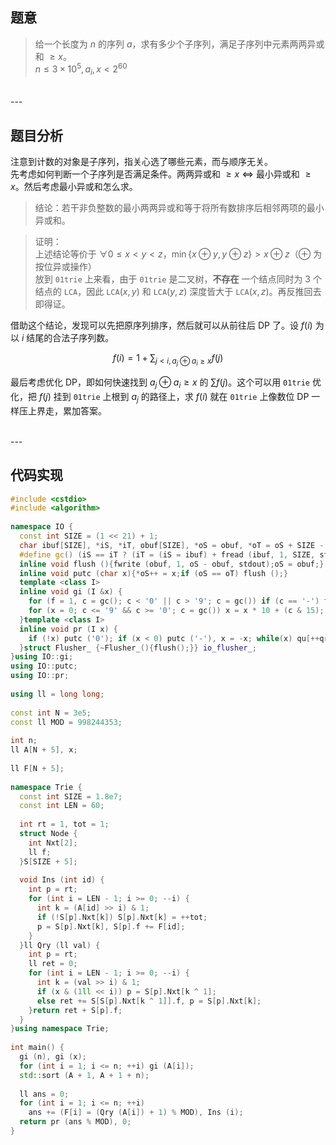 ## 题意

> 给一个长度为 $n$ 的序列 $a$，求有多少个子序列，满足子序列中元素两两异或和 $\geq x$。  
> $n \leq 3 \times 10^5, a_i, x < 2^{60}$

</br>
---

## 题目分析

注意到计数的对象是子序列，指关心选了哪些元素，而与顺序无关。  
先考虑如何判断一个子序列是否满足条件。两两异或和 $\geq x$ $\iff$ 最小异或和 $\geq x$。然后考虑最小异或和怎么求。

> 结论：若干非负整数的最小两两异或和等于将所有数排序后相邻两项的最小异或和。

> 证明：  
> 上述结论等价于 $\forall 0 \leq x < y < z$，$\min \{x \oplus y, y \oplus z \} > x \oplus z$（$\oplus$ 为按位异或操作）  
> 放到 $\texttt{01trie}$ 上来看，由于 $\texttt{01trie}$ 是二叉树，**不存在** 一个结点同时为 $3$ 个结点的 $\texttt{LCA}$，因此 $\texttt{LCA} (x, y)$ 和 $\texttt{LCA} (y, z)$ 深度皆大于 $\texttt{LCA} (x, z)$。再反推回去即得证。

借助这个结论，发现可以先把原序列排序，然后就可以从前往后 DP 了。设 $f (i)$ 为以 $i$ 结尾的合法子序列数。

$$
f(i) = 1 + \sum_{j < i, a_j \oplus a_i \geq x} f (j)
$$

最后考虑优化 DP，即如何快速找到 $a_j \oplus a_i \geq x$ 的 $\sum f(j)$。这个可以用 $\texttt{01trie}$ 优化，把 $f (j)$ 挂到 $\texttt{01trie}$ 上根到 $a_j$ 的路径上，求 $f(i)$ 就在 $\texttt{01trie}$ 上像数位 DP 一样压上界走，累加答案。

</br>
---

## 代码实现

```cpp
#include <cstdio>
#include <algorithm>
 
namespace IO {
  const int SIZE = (1 << 21) + 1;
  char ibuf[SIZE], *iS, *iT, obuf[SIZE], *oS = obuf, *oT = oS + SIZE - 1, c, qu[55]; int f, qr;
  #define gc() (iS == iT ? (iT = (iS = ibuf) + fread (ibuf, 1, SIZE, stdin), (iS == iT ? EOF : *iS++)) : *iS++)
  inline void flush (){fwrite (obuf, 1, oS - obuf, stdout);oS = obuf;}
  inline void putc (char x){*oS++ = x;if (oS == oT) flush ();}
  template <class I>
  inline void gi (I &x) {
    for (f = 1, c = gc(); c < '0' || c > '9'; c = gc()) if (c == '-') f = -1;
    for (x = 0; c <= '9' && c >= '0'; c = gc()) x = x * 10 + (c & 15); x *= f;
  }template <class I>
  inline void pr (I x) {
    if (!x) putc ('0'); if (x < 0) putc ('-'), x = -x; while(x) qu[++qr] = x % 10 + '0',  x /= 10; while (qr) putc (qu[qr--]);
  }struct Flusher_ {~Flusher_(){flush();}} io_flusher_;
}using IO::gi;
using IO::putc;
using IO::pr;
 
using ll = long long;
 
const int N = 3e5;
const ll MOD = 998244353;
 
int n;
ll A[N + 5], x;
 
ll F[N + 5];
 
namespace Trie {
  const int SIZE = 1.8e7;
  const int LEN = 60;
 
  int rt = 1, tot = 1;
  struct Node {
    int Nxt[2];
    ll f;
  }S[SIZE + 5];
 
  void Ins (int id) {
    int p = rt;
    for (int i = LEN - 1; i >= 0; --i) {
      int k = (A[id] >> i) & 1;
      if (!S[p].Nxt[k]) S[p].Nxt[k] = ++tot;
      p = S[p].Nxt[k], S[p].f += F[id];
    }
  }ll Qry (ll val) {
    int p = rt;
    ll ret = 0;
    for (int i = LEN - 1; i >= 0; --i) {
      int k = (val >> i) & 1;
      if (x & (1ll << i)) p = S[p].Nxt[k ^ 1];
      else ret += S[S[p].Nxt[k ^ 1]].f, p = S[p].Nxt[k];
    }return ret + S[p].f;
  }
}using namespace Trie;
 
int main() {
  gi (n), gi (x);
  for (int i = 1; i <= n; ++i) gi (A[i]);
  std::sort (A + 1, A + 1 + n);
 
  ll ans = 0;
  for (int i = 1; i <= n; ++i)
    ans += (F[i] = (Qry (A[i]) + 1) % MOD), Ins (i);
  return pr (ans % MOD), 0;
}
```